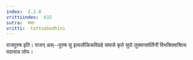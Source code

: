 ```yaml
---
index:  2.2.8
vrittiindex:  615
sutra:  षष्ठा
vritti:  tattvabodhini 
---
```


राजपुरुष इति। राजन् अस्--पुरुष सु इत्यलौकिकविग्रहे समासे कृते सुपो लुक्यन्तर्वर्तिनीं विभक्तिमाश्रित्य पदत्वान्न लोपः।

